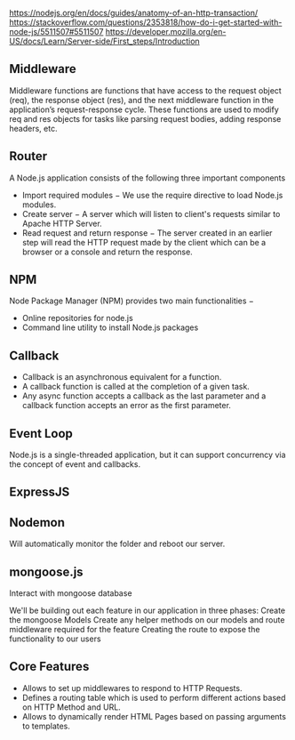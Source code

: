 https://nodejs.org/en/docs/guides/anatomy-of-an-http-transaction/
https://stackoverflow.com/questions/2353818/how-do-i-get-started-with-node-js/5511507#5511507
https://developer.mozilla.org/en-US/docs/Learn/Server-side/First_steps/Introduction

## Middleware
Middleware functions are functions that have access to the request object (req), the response object (res), and the next middleware function in the application’s request-response cycle. These functions are used to modify req and res objects for tasks like parsing request bodies, adding response headers, etc.

## Router

A Node.js application consists of the following three important components
* Import required modules − We use the require directive to load Node.js modules.
* Create server − A server which will listen to client's requests similar to Apache HTTP Server.
* Read request and return response − The server created in an earlier step will read the HTTP request made by the client which can be a browser or a console and return the response.

## NPM
Node Package Manager (NPM) provides two main functionalities −
* Online repositories for node.js
* Command line utility to install Node.js packages

## Callback
* Callback is an asynchronous equivalent for a function.
* A callback function is called at the completion of a given task.
* Any async function accepts a callback as the last parameter and a callback function accepts an error as the first parameter.

## Event Loop
Node.js is a single-threaded application, but it can support concurrency via the concept of event and callbacks.

## ExpressJS

## Nodemon
Will automatically monitor the folder and reboot our server.

## mongoose.js
Interact with mongoose database

We'll be building out each feature in our application in three phases:
Create the mongoose Models
Create any helper methods on our models and route middleware required for the feature
Creating the route to expose the functionality to our users

## Core Features

* Allows to set up middlewares to respond to HTTP Requests.
* Defines a routing table which is used to perform different actions based on HTTP Method and URL.
* Allows to dynamically render HTML Pages based on passing arguments to templates.
